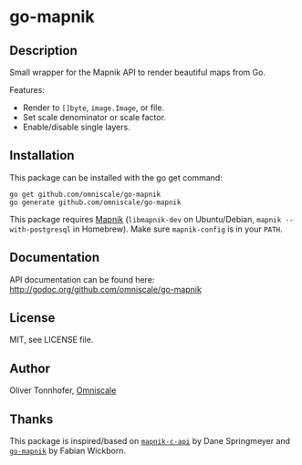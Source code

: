 go-mapnik
=========

Description
-----------

Small wrapper for the Mapnik API to render beautiful maps from Go.

Features:

* Render to `[]byte`, `image.Image`, or file.
* Set scale denominator or scale factor.
* Enable/disable single layers.


Installation
------------

This package can be installed with the go get command:

    go get github.com/omniscale/go-mapnik
    go generate github.com/omniscale/go-mapnik

This package requires [Mapnik](http://mapnik.org/) (`libmapnik-dev` on Ubuntu/Debian, `mapnik --with-postgresql` in Homebrew).
Make sure `mapnik-config` is in your `PATH`.

Documentation
-------------

API documentation can be found here: <http://godoc.org/github.com/omniscale/go-mapnik>


License
-------

MIT, see LICENSE file.

Author
------

Oliver Tonnhofer, [Omniscale](http://maps.omniscale.com)

Thanks
------

This package is inspired/based on [`mapnik-c-api`](https://github.com/springmeyer/mapnik-c-api) by Dane Springmeyer and [`go-mapnik`](https://github.com/fawick/go-mapnik) by Fabian Wickborn.
